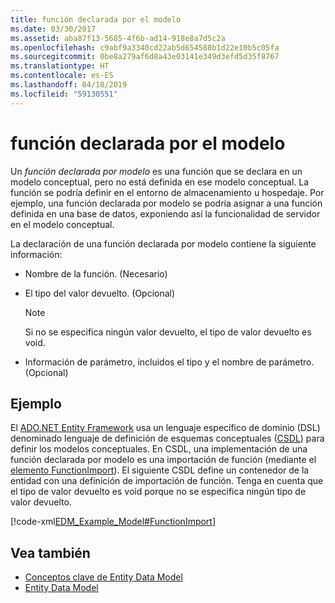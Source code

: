 ```yaml
---
title: función declarada por el modelo
ms.date: 03/30/2017
ms.assetid: aba87f13-5685-4f6b-ad14-918e8a7d5c2a
ms.openlocfilehash: c9abf9a3340cd22ab5d654588b1d22e10b5c05fa
ms.sourcegitcommit: 0be8a279af6d8a43e03141e349d3efd5d35f8767
ms.translationtype: HT
ms.contentlocale: es-ES
ms.lasthandoff: 04/18/2019
ms.locfileid: "59130551"
---
```

# <a name="model-declared-function"></a>función declarada por el modelo
Un *función declarada por modelo* es una función que se declara en un modelo conceptual, pero no está definida en ese modelo conceptual. La función se podría definir en el entorno de almacenamiento u hospedaje. Por ejemplo, una función declarada por modelo se podría asignar a una función definida en una base de datos, exponiendo así la funcionalidad de servidor en el modelo conceptual.  
  
 La declaración de una función declarada por modelo contiene la siguiente información:  
  
-   Nombre de la función. (Necesario)  
  
-   El tipo del valor devuelto. (Opcional)  
  
    > [!NOTE]
    >  Si no se especifica ningún valor devuelto, el tipo de valor devuelto es void.  
  
-   Información de parámetro, incluidos el tipo y el nombre de parámetro. (Opcional)  
  
## <a name="example"></a>Ejemplo  
 El [ADO.NET Entity Framework](./ef/index.md) usa un lenguaje específico de dominio (DSL) denominado lenguaje de definición de esquemas conceptuales ([CSDL](/ef/ef6/modeling/designer/advanced/edmx/csdl-spec)) para definir los modelos conceptuales. En CSDL, una implementación de una función declarada por modelo es una importación de función (mediante el [elemento FunctionImport](/ef/ef6/modeling/designer/advanced/edmx/csdl-spec#functionimport-element-csdl)). El siguiente CSDL define un contenedor de la entidad con una definición de importación de función. Tenga en cuenta que el tipo de valor devuelto es void porque no se especifica ningún tipo de valor devuelto.  
  
 [!code-xml[EDM_Example_Model#FunctionImport](../../../../samples/snippets/xml/VS_Snippets_Data/edm_example_model/xml/books4.edmx#functionimport)]  
  
## <a name="see-also"></a>Vea también

- [Conceptos clave de Entity Data Model](../../../../docs/framework/data/adonet/entity-data-model-key-concepts.md)
- [Entity Data Model](../../../../docs/framework/data/adonet/entity-data-model.md)
